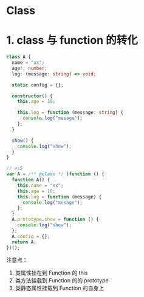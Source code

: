 # Class

# 1. class 与 function 的转化

```ts
class A {
  name = "xx";
  age!: number;
  log: (message: string) => void;

  static config = {};

  constructor() {
    this.age = 10;

    this.log = function (message: string) {
      console.log("mesage");
    };
  }

  show() {
    console.log("show");
  }
}
```

```js
// es5
var A = /** @class */ (function () {
  function A() {
    this.name = "xx";
    this.age = 10;
    this.log = function (message) {
      console.log("mesage");
    };
  }
  A.prototype.show = function () {
    console.log("show");
  };
  A.config = {};
  return A;
})();
```

注意点：

1. 类属性挂在到 Function 的 this
2. 类方法挂载到 Function 的的 prototype
3. 类静态属性挂载到 Function 的自身上
